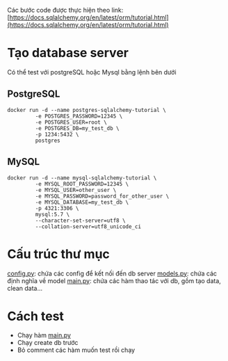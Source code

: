 Các bước code được thực hiện theo link: [https://docs.sqlalchemy.org/en/latest/orm/tutorial.html](https://docs.sqlalchemy.org/en/latest/orm/tutorial.html)

# Tạo database server

Có thể test với postgreSQL hoặc Mysql bằng lệnh bên dưới

## PostgreSQL

```shell
docker run -d --name postgres-sqlalchemy-tutorial \
		 -e POSTGRES_PASSWORD=12345 \
		 -e POSTGRES_USER=root \
		 -e POSTGRES_DB=my_test_db \
		 -p 1234:5432 \
		 postgres
```         

## MySQL

```shell
docker run -d --name mysql-sqlalchemy-tutorial \
         -e MYSQL_ROOT_PASSWORD=12345 \
         -e MYSQL_USER=other_user \
         -e MYSQL_PASSWORD=password_for_other_user \
         -e MYSQL_DATABASE=my_test_db \
         -p 4321:3306 \
         mysql:5.7 \
         --character-set-server=utf8 \
         --collation-server=utf8_unicode_ci
```

# Cấu trúc thư mục

[config.py](config.py): chứa các config để kết nối đến db server
[models.py](models.py): chứa các định nghĩa về model
[main.py](main.py): chứa các hàm thao tác với db, gồm tạo data, clean data...


# Cách test
- Chạy hàm [main.py](main.py)
- Chạy create db trước
- Bỏ comment các hàm muốn test rồi chạy
